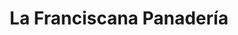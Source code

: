 ---
title: "La Franciscana Panadería"
url: /san-jose-pinula/la-franciscana-panaderia/
shop: panadería
---